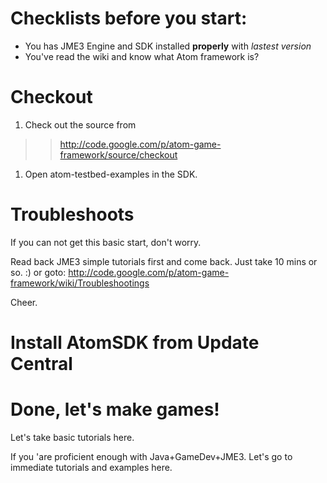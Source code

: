 # Checklists before you start: #
  * You has JME3 Engine and SDK installed **properly** with _lastest version_
  * You've read the wiki and know what Atom framework is?

# Checkout #

  1. Check out the source from
> > http://code.google.com/p/atom-game-framework/source/checkout
  1. Open atom-testbed-examples in the SDK.

# Troubleshoots #
If you can not get this basic start, don't worry.

Read back JME3 simple tutorials first and come back. Just take 10 mins or so. :) or goto:
http://code.google.com/p/atom-game-framework/wiki/Troubleshootings

Cheer.
# Install AtomSDK from Update Central #


# Done, let's make games! #
Let's take basic tutorials here.

If you 'are proficient enough with Java+GameDev+JME3. Let's go to immediate tutorials and examples here.